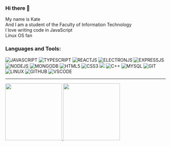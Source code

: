 ### Hi there 👋

My name is Kate     
And I am a student of the Faculty of Information Technology     
I love writing code in JavaScript  
Linux OS fan      

### Languages and Tools:
![JAVASCRIPT](https://img.shields.io/badge/-JavaScript-grey?style=for-the-badge&logo=JavaScript&logoColor=E9D54D)
![TYPESCRIPT](https://img.shields.io/badge/Typescript-grey.svg?style=for-the-badge&logo=typescript)
![REACTJS](https://img.shields.io/badge/-React-grey?style=for-the-badge&logo=React&logoColor=6296CC)
![ELECTRONJS](https://img.shields.io/badge/electron-grey.svg?style=for-the-badge&logo=electron)
![EXPRESSJS](https://img.shields.io/badge/express-grey.svg?style=for-the-badge&logo=express)
![NODEJS](https://img.shields.io/badge/NodeJS-grey.svg?style=for-the-badge&logo=Node.js)
![MONGODB](https://img.shields.io/badge/MongoDB-grey.svg?style=for-the-badge&logo=mongodb)
![HTML5](https://img.shields.io/badge/HTML5-grey.svg?style=for-the-badge&logo=HTML5)
![CSS3](https://img.shields.io/badge/CSS3-grey.svg?style=for-the-badge&logo=CSS3)
![](https://img.shields.io/badge/styled--components-grey.svg?style=for-the-badge&logo=styled-components)
![C++](https://img.shields.io/badge/-C++-grey?style=for-the-badge&logo=C%2b%2b&logoColor=6296CC)
![MYSQL](https://img.shields.io/badge/-Sql-grey?style=for-the-badge&logo=Mysql&logoColor=6296CC)
![GIT](https://img.shields.io/badge/Git-grey.svg?style=for-the-badge&logo=Git)
![LINUX](https://img.shields.io/badge/linux-grey.svg?style=for-the-badge&logo=Linux)
![GITHUB](https://img.shields.io/badge/Github-grey.svg?style=for-the-badge&logo=Github)
![VSCODE](https://img.shields.io/badge/VSCode-grey.svg?style=for-the-badge&logo=VisualStudioCode)
<br />

----
<a href="https://github.com/Hitomizavr">
  <img height="178em" src="https://github-readme-stats-eight-theta.vercel.app/api?username=Hitomizavr&show_icons=true&theme=nord&include_all_commits=true&count_private=true" />
  <img height="178em" src="https://github-readme-stats-eight-theta.vercel.app/api/top-langs/?username=Hitomizavr&layout=compact&theme=nord" />
</a>

<!--
**Hitomizavr/Hitomizavr** is a ✨ _special_ ✨ repository because its `README.md` (this file) appears on your GitHub profile.

Here are some ideas to get you started:

- 🔭 I’m currently working on ...
- 🌱 I’m currently learning ...
- 👯 I’m looking to collaborate on ...
- 🤔 I’m looking for help with ...
- 💬 Ask me about ...
- 📫 How to reach me: ...
- 😄 Pronouns: ...
- ⚡ Fun fact: ...
-->

